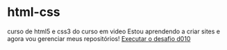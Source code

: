 # html-css
 curso de html5 e css3 do curso em video
Estou aprendendo a criar sites e agora vou gerenciar meus repositórios!
<a href="https://douglasperez89.github.io/html-css/exerc%C3%ADcios/d010/android.html"> Executar o desafio d010</a>